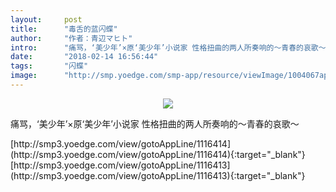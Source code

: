 ```yaml
---
layout:     post
title:      "毒舌的蓝闪蝶"
author:     "作者：青辺マヒト"
intro:      "痛骂，‘美少年’×原‘美少年’小说家 性格扭曲的两人所奏响的～青春的哀歌～"
date:       "2018-02-14 16:56:44"
tags:       "闪蝶"
image:      "http://smp.yoedge.com/smp-app/resource/viewImage/1004067appline.png"
---
```

<div style="text-align: center">
<p><img src="http://smp.yoedge.com/smp-app/resource/viewImage/1004067appline.png"/></p>
</div>
<p class="post-meta">
<span>痛骂，‘美少年’×原‘美少年’小说家 性格扭曲的两人所奏响的～青春的哀歌～</span>
</p>
[http://smp3.yoedge.com/view/gotoAppLine/1116414](http://smp3.yoedge.com/view/gotoAppLine/1116414){:target="_blank"}
[http://smp3.yoedge.com/view/gotoAppLine/1116413](http://smp3.yoedge.com/view/gotoAppLine/1116413){:target="_blank"}


